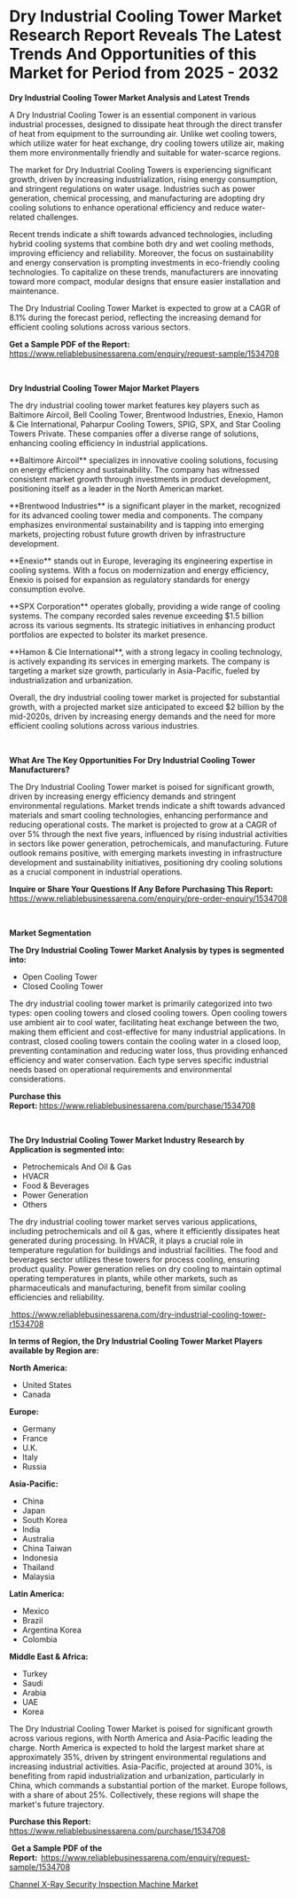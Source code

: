 <p><h1>Dry Industrial Cooling Tower Market Research Report Reveals The Latest Trends And Opportunities of this Market for Period from 2025 - 2032</h1></p><p><strong>Dry Industrial Cooling Tower Market Analysis and Latest Trends</strong></p>
<p><p>A Dry Industrial Cooling Tower is an essential component in various industrial processes, designed to dissipate heat through the direct transfer of heat from equipment to the surrounding air. Unlike wet cooling towers, which utilize water for heat exchange, dry cooling towers utilize air, making them more environmentally friendly and suitable for water-scarce regions.</p><p>The market for Dry Industrial Cooling Towers is experiencing significant growth, driven by increasing industrialization, rising energy consumption, and stringent regulations on water usage. Industries such as power generation, chemical processing, and manufacturing are adopting dry cooling solutions to enhance operational efficiency and reduce water-related challenges.</p><p>Recent trends indicate a shift towards advanced technologies, including hybrid cooling systems that combine both dry and wet cooling methods, improving efficiency and reliability. Moreover, the focus on sustainability and energy conservation is prompting investments in eco-friendly cooling technologies. To capitalize on these trends, manufacturers are innovating toward more compact, modular designs that ensure easier installation and maintenance.</p><p>The Dry Industrial Cooling Tower Market is expected to grow at a CAGR of 8.1% during the forecast period, reflecting the increasing demand for efficient cooling solutions across various sectors.</p></p>
<p><strong>Get a Sample PDF of the Report:&nbsp;</strong> <a href="https://www.reliablebusinessarena.com/enquiry/request-sample/1534708?utm_campaign=3261&utm_medium=2&utm_source=Github&utm_content=ia&utm_term=11042025&utm_id=dry-industrial-cooling-tower">https://www.reliablebusinessarena.com/enquiry/request-sample/1534708</a></p>
<p>&nbsp;</p>
<p><strong>Dry Industrial Cooling Tower Major Market Players</strong></p>
<p><p>The dry industrial cooling tower market features key players such as Baltimore Aircoil, Bell Cooling Tower, Brentwood Industries, Enexio, Hamon & Cie International, Paharpur Cooling Towers, SPIG, SPX, and Star Cooling Towers Private. These companies offer a diverse range of solutions, enhancing cooling efficiency in industrial applications.</p><p>**Baltimore Aircoil** specializes in innovative cooling solutions, focusing on energy efficiency and sustainability. The company has witnessed consistent market growth through investments in product development, positioning itself as a leader in the North American market.</p><p>**Brentwood Industries** is a significant player in the market, recognized for its advanced cooling tower media and components. The company emphasizes environmental sustainability and is tapping into emerging markets, projecting robust future growth driven by infrastructure development.</p><p>**Enexio** stands out in Europe, leveraging its engineering expertise in cooling systems. With a focus on modernization and energy efficiency, Enexio is poised for expansion as regulatory standards for energy consumption evolve.</p><p>**SPX Corporation** operates globally, providing a wide range of cooling systems. The company recorded sales revenue exceeding $1.5 billion across its various segments. Its strategic initiatives in enhancing product portfolios are expected to bolster its market presence.</p><p>**Hamon & Cie International**, with a strong legacy in cooling technology, is actively expanding its services in emerging markets. The company is targeting a market size growth, particularly in Asia-Pacific, fueled by industrialization and urbanization.</p><p>Overall, the dry industrial cooling tower market is projected for substantial growth, with a projected market size anticipated to exceed $2 billion by the mid-2020s, driven by increasing energy demands and the need for more efficient cooling solutions across various industries.</p></p>
<p>&nbsp;</p>
<p><strong>What Are The Key Opportunities For Dry Industrial Cooling Tower Manufacturers?</strong></p>
<p><p>The Dry Industrial Cooling Tower market is poised for significant growth, driven by increasing energy efficiency demands and stringent environmental regulations. Market trends indicate a shift towards advanced materials and smart cooling technologies, enhancing performance and reducing operational costs. The market is projected to grow at a CAGR of over 5% through the next five years, influenced by rising industrial activities in sectors like power generation, petrochemicals, and manufacturing. Future outlook remains positive, with emerging markets investing in infrastructure development and sustainability initiatives, positioning dry cooling solutions as a crucial component in industrial operations.</p></p>
<p><strong>Inquire or Share Your Questions If Any Before Purchasing This Report:</strong> <a href="https://www.reliablebusinessarena.com/enquiry/pre-order-enquiry/1534708?utm_campaign=3261&utm_medium=2&utm_source=Github&utm_content=ia&utm_term=11042025&utm_id=dry-industrial-cooling-tower">https://www.reliablebusinessarena.com/enquiry/pre-order-enquiry/1534708</a></p>
<p>&nbsp;</p>
<p><strong>Market Segmentation</strong></p>
<p><strong>The Dry Industrial Cooling Tower Market Analysis by types is segmented into:</strong></p>
<p><ul><li>Open Cooling Tower</li><li>Closed Cooling Tower</li></ul></p>
<p><p>The dry industrial cooling tower market is primarily categorized into two types: open cooling towers and closed cooling towers. Open cooling towers use ambient air to cool water, facilitating heat exchange between the two, making them efficient and cost-effective for many industrial applications. In contrast, closed cooling towers contain the cooling water in a closed loop, preventing contamination and reducing water loss, thus providing enhanced efficiency and water conservation. Each type serves specific industrial needs based on operational requirements and environmental considerations.</p></p>
<p><strong>Purchase this Report:&nbsp;</strong><a href="https://www.reliablebusinessarena.com/purchase/1534708?utm_campaign=3261&utm_medium=2&utm_source=Github&utm_content=ia&utm_term=11042025&utm_id=dry-industrial-cooling-tower">https://www.reliablebusinessarena.com/purchase/1534708</a></p>
<p>&nbsp;</p>
<p><strong>The Dry Industrial Cooling Tower Market Industry Research by Application is segmented into:</strong></p>
<p><ul><li>Petrochemicals And Oil & Gas</li><li>HVACR</li><li>Food & Beverages</li><li>Power Generation</li><li>Others</li></ul></p>
<p><p>The dry industrial cooling tower market serves various applications, including petrochemicals and oil & gas, where it efficiently dissipates heat generated during processing. In HVACR, it plays a crucial role in temperature regulation for buildings and industrial facilities. The food and beverages sector utilizes these towers for process cooling, ensuring product quality. Power generation relies on dry cooling to maintain optimal operating temperatures in plants, while other markets, such as pharmaceuticals and manufacturing, benefit from similar cooling efficiencies and reliability.</p></p>
<p><a href="https://www.reliablebusinessarena.com/dry-industrial-cooling-tower-r1534708?utm_campaign=3261&utm_medium=2&utm_source=Github&utm_content=ia&utm_term=11042025&utm_id=dry-industrial-cooling-tower">&nbsp;https://www.reliablebusinessarena.com/dry-industrial-cooling-tower-r1534708</a></p>
<p><strong>In terms of Region, the Dry Industrial Cooling Tower Market Players available by Region are:</strong></p>
<p>
    <p> <strong> North America: </strong>
        <ul>
            <li>United States</li>
            <li>Canada</li>
        </ul>
        </p> 
    <p> <strong> Europe: </strong>
        <ul>
            <li>Germany</li>
            <li>France</li>
            <li>U.K.</li>
            <li>Italy</li>
            <li>Russia</li>
        </ul>
        </p> 
    <p> <strong> Asia-Pacific: </strong>
        <ul>
            <li>China</li>
            <li>Japan</li>
            <li>South Korea</li>
            <li>India</li>
            <li>Australia</li>
            <li>China Taiwan</li>
            <li>Indonesia</li>
            <li>Thailand</li>
            <li>Malaysia</li>
        </ul>
        </p> 
    <p> <strong> Latin America: </strong>
        <ul>
            <li>Mexico</li>
            <li>Brazil</li>
            <li>Argentina Korea</li>
            <li>Colombia</li>
        </ul>
        </p> 
    <p> <strong> Middle East & Africa: </strong>
        <ul>
            <li>Turkey</li>
            <li>Saudi</li>
            <li>Arabia</li>
            <li>UAE</li>
            <li>Korea</li>
        </ul>
    </p>
    </p>
<p><p>The Dry Industrial Cooling Tower Market is poised for significant growth across various regions, with North America and Asia-Pacific leading the charge. North America is expected to hold the largest market share at approximately 35%, driven by stringent environmental regulations and increasing industrial activities. Asia-Pacific, projected at around 30%, is benefiting from rapid industrialization and urbanization, particularly in China, which commands a substantial portion of the market. Europe follows, with a share of about 25%. Collectively, these regions will shape the market's future trajectory.</p></p>
<p><strong>Purchase this Report: </strong><a href="https://www.reliablebusinessarena.com/purchase/1534708?utm_campaign=3261&utm_medium=2&utm_source=Github&utm_content=ia&utm_term=11042025&utm_id=dry-industrial-cooling-tower">https://www.reliablebusinessarena.com/purchase/1534708</a></p>
<p>&nbsp;<strong>Get a Sample PDF of the Report:&nbsp;&nbsp;</strong><a href="https://www.reliablebusinessarena.com/enquiry/request-sample/1534708?utm_campaign=3261&utm_medium=2&utm_source=Github&utm_content=ia&utm_term=11042025&utm_id=dry-industrial-cooling-tower">https://www.reliablebusinessarena.com/enquiry/request-sample/1534708</a></p>
<p><strong></strong></p>
<p><p><a href="https://github.com/lelkohydesyj/Market-Research-Report-List-1/blob/main/channel-x-ray-security-inspection-machine-market.md?utm_campaign=3261&utm_medium=2&utm_source=Github&utm_content=ia&utm_term=11042025&utm_id=dry-industrial-cooling-tower">Channel X-Ray Security Inspection Machine Market</a></p></p>